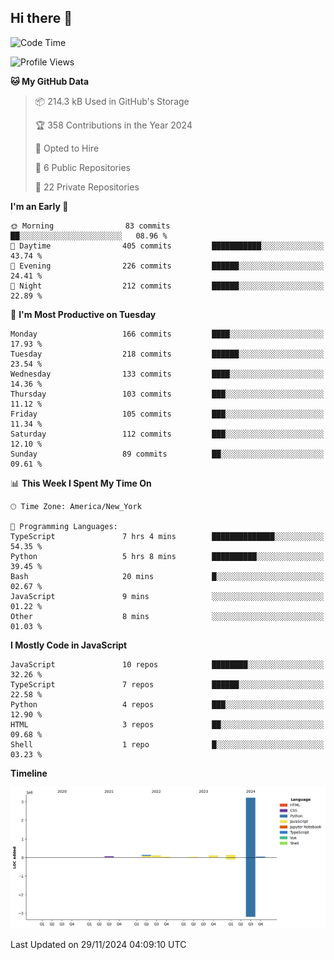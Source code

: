 ## Hi there 👋

<!--START_SECTION:waka-->
![Code Time](http://img.shields.io/badge/Code%20Time-128%20hrs%2035%20mins-blue)

![Profile Views](http://img.shields.io/badge/Profile%20Views-0-blue)

**🐱 My GitHub Data** 

> 📦 214.3 kB Used in GitHub's Storage 
 > 
> 🏆 358 Contributions in the Year 2024
 > 
> 💼 Opted to Hire
 > 
> 📜 6 Public Repositories 
 > 
> 🔑 22 Private Repositories 
 > 
**I'm an Early 🐤** 

```text
🌞 Morning                83 commits          ██░░░░░░░░░░░░░░░░░░░░░░░   08.96 % 
🌆 Daytime                405 commits         ███████████░░░░░░░░░░░░░░   43.74 % 
🌃 Evening                226 commits         ██████░░░░░░░░░░░░░░░░░░░   24.41 % 
🌙 Night                  212 commits         ██████░░░░░░░░░░░░░░░░░░░   22.89 % 
```
📅 **I'm Most Productive on Tuesday** 

```text
Monday                   166 commits         ████░░░░░░░░░░░░░░░░░░░░░   17.93 % 
Tuesday                  218 commits         ██████░░░░░░░░░░░░░░░░░░░   23.54 % 
Wednesday                133 commits         ████░░░░░░░░░░░░░░░░░░░░░   14.36 % 
Thursday                 103 commits         ███░░░░░░░░░░░░░░░░░░░░░░   11.12 % 
Friday                   105 commits         ███░░░░░░░░░░░░░░░░░░░░░░   11.34 % 
Saturday                 112 commits         ███░░░░░░░░░░░░░░░░░░░░░░   12.10 % 
Sunday                   89 commits          ██░░░░░░░░░░░░░░░░░░░░░░░   09.61 % 
```


📊 **This Week I Spent My Time On** 

```text
🕑︎ Time Zone: America/New_York

💬 Programming Languages: 
TypeScript               7 hrs 4 mins        ██████████████░░░░░░░░░░░   54.35 % 
Python                   5 hrs 8 mins        ██████████░░░░░░░░░░░░░░░   39.45 % 
Bash                     20 mins             █░░░░░░░░░░░░░░░░░░░░░░░░   02.67 % 
JavaScript               9 mins              ░░░░░░░░░░░░░░░░░░░░░░░░░   01.22 % 
Other                    8 mins              ░░░░░░░░░░░░░░░░░░░░░░░░░   01.03 % 
```

**I Mostly Code in JavaScript** 

```text
JavaScript               10 repos            ████████░░░░░░░░░░░░░░░░░   32.26 % 
TypeScript               7 repos             ██████░░░░░░░░░░░░░░░░░░░   22.58 % 
Python                   4 repos             ███░░░░░░░░░░░░░░░░░░░░░░   12.90 % 
HTML                     3 repos             ██░░░░░░░░░░░░░░░░░░░░░░░   09.68 % 
Shell                    1 repo              █░░░░░░░░░░░░░░░░░░░░░░░░   03.23 % 
```



**Timeline**

![Lines of Code chart](https://raw.githubusercontent.com/dikshithvishnu/dikshithvishnu/main/assets/bar_graph.png)


 Last Updated on 29/11/2024 04:09:10 UTC
<!--END_SECTION:waka-->
